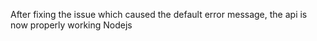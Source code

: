 After fixing the issue which caused the default error message, the api is now properly working
Nodejs
